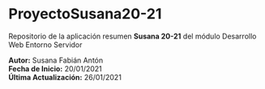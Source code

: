 # ProyectoSusana20-21
Repositorio de la aplicación resumen <strong>Susana 20-21</strong>
del módulo Desarrollo Web Entorno Servidor

<strong>Autor:</strong> Susana Fabián Antón<br>
<strong>Fecha de Inicio:</strong>  20/01/2021<br>
<strong>Última Actualización:</strong>  26/01/2021
